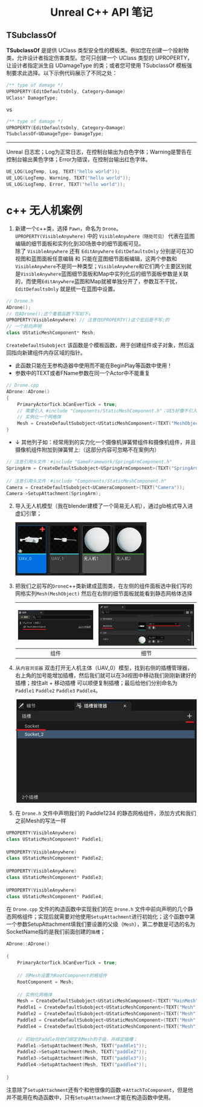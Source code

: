 # <center>Unreal C++ API 笔记</center>

## TSubclassOf
**TSubclassOf** 是提供 UClass 类型安全性的模板类。例如您在创建一个投射物类，允许设计者指定伤害类型。您可只创建一个 UClass 类型的 UPROPERTY，让设计者指定派生自 UDamageType 的类；或者您可使用 TSubclassOf 模板强制要求此选择。以下示例代码展示了不同之处：

``` cpp
/** type of damage */
UPROPERTY(EditDefaultsOnly, Category=Damage)
UClass* DamageType;
```
vs  
``` cpp
/** type of damage */
UPROPERTY(EditDefaultsOnly, Category=Damage)
TSubclassOf<UDamageType> DamageType;
```



---
Unreal 日志宏；Log为正常日志，在控制台输出为白色字体；Warning是警告在控制台输出黄色字体；Error为错误，在控制台输出红色字体。
~~~ cpp
UE_LOG(LogTemp, Log, TEXT("hello world"));
UE_LOG(LogTemp, Warning, TEXT("hello world"));
UE_LOG(LogTemp, Error, TEXT("hello world"));
~~~

# c++ 无人机案例

1. 新建一个c++类，选择 `Pawn`，命名为 `Drone`。  
`UPROPERTY(VisibleAnywhere)` 中的 `VisibleAnywhere（随处可见）` 代表在蓝图编辑的细节面板和实列化到3D场景中的细节面板可见。  
除了 `VisibleAnywhere` 还有 `EditAnywhere` `EditDefaultsOnly` 分别是可在3D视图和蓝图面板任意编辑 和 只能在蓝图细节面板编辑，这两个参数和`VisibleAnywhere`不是同一种类型；`VisibleAnywhere`和它们两个主要区别就是`VisibleAnywhere`蓝图细节面板和Map中实列化后的细节面板参数是关联的，而使用`EditAnywhere`蓝图和Map就被单独分开了，参数互不干扰，`EditDefaultsOnly` 就是统一在蓝图中设置。
~~~ cpp
// Drone.h
ADrone();
// 在ADrone();这个重载函数下写如下↓
UPROPERTY(VisibleAnywhere) // 注意在UPROPERTY()这个宏后是不写;的
// 一个前向声明
class UStaticMeshComponent* Mesh;
~~~
`CreateDefaultSubobject` 该函数是个模板函数，用于创建组件或子对象，然后返回指向新建组件内存区域的指针。
+ 此函数只能在无参构造器中使用而不能在BeginPlay等函数中使用！
+ 参数中的TEXT或者FName参数在同一个Actor中不能重复
~~~ cpp
// Drone.cpp
ADrone::ADrone()
{
    PrimaryActorTick.bCanEverTick = true;
    // 需要引入 #include "Components/StaticMeshComponent.h"；UE5好像不引入也能编译
    // 实例化一个网格体
    Mesh = CreateDefaultSubobject<UStaticMeshComponent>(TEXT("MeshObject"));
}
~~~
+ ↓ 其他列子如：经常用到的实力化一个摄像机弹簧臂组件和摄像机组件，并且摄像机组件附加到弹簧臂上:（这部分内容可忽略不在案例内）
~~~ cpp
// 注意引用头文件：#include "GameFramework/SpringArmComponent.h"
SpringArm = CreateDefaultSubobject<USpringArmComponent>(TEXT("SpringArm"));

// 注意引用头文件：#include "Components/StaticMeshComponent.h"
Camera = CreateDefaultSubobject<UCameraComponent>(TEXT("Camera"));
Camera->SetupAttachment(SpringArm);
~~~

2. 导入无人机模型（我在blender建模了一个简易无人机），通过glb格式导入进虚幻引擎；

	![image](./images/6.jpg)
	
3. 把我们之前写的`Drone`c++类新建成蓝图类，在左侧的组件面板选中我们写的网格实列`Mesh(MeshObject)` 然后在右侧的细节面板就能看到静态网格体选择

	![image](./images/7.jpg) | ![image](./images/8.jpg)
	:---: | :---:
	组件 | 细节

4. 从`内容浏览器` 双击打开无人机主体（UAV_0）模型，找到右侧的插槽管理器，右上角的加号能增加插槽，然后我们就可以在3d视图中移动我们刚刚新建好的插槽；按住alt + 移动插槽 可以顺便复制插槽；最后给他们分别命名为 `Paddle1` `Paddle2` `Paddle3` `Paddle4`。

	![image](./images/9.jpg)

5. 在 `Drone.h` 文件中声明我们的 Paddle1234 的静态网格组件，添加方式和我们之前Mesh的写法一样

~~~ cpp
UPROPERTY(VisibleAnywhere)
class UStaticMeshComponent* Paddle1;

UPROPERTY(VisibleAnywhere)
class UStaticMeshComponent* Paddle2;

UPROPERTY(VisibleAnywhere)
class UStaticMeshComponent* Paddle3;

UPROPERTY(VisibleAnywhere)
class UStaticMeshComponent* Paddle4;
~~~

在 `Drone.cpp` 文件的构造函数中实现我们的在 `Drone.h` 文件中前向声明的几个静态网格组件；实现后就需要对他使用`SetupAttachment`进行初始化；这个函数中第一个参数SetupAttachment填我们要设置的父级（`Mesh`），第二参数是可选的名为SocketName指的是我们前面创建的`插槽`；

~~~ cpp
ADrone::ADrone()

{
    PrimaryActorTick.bCanEverTick = true;

    // 将Mesh设置为RootComponent的根组件
    RootComponent = Mesh;

    // 实例化网格体
    Mesh = CreateDefaultSubobject<UStaticMeshComponent>(TEXT("MainMesh"));
    Paddle1 = CreateDefaultSubobject<UStaticMeshComponent>(TEXT("Mesh"));
    Paddle2 = CreateDefaultSubobject<UStaticMeshComponent>(TEXT("Mesh"));
    Paddle3 = CreateDefaultSubobject<UStaticMeshComponent>(TEXT("Mesh"));
    Paddle4 = CreateDefaultSubobject<UStaticMeshComponent>(TEXT("Mesh"));

    // 初始化Paddle将他们绑定到Mesh的子级，并绑定插槽；
    Paddle1->SetupAttachment(Mesh, TEXT("paddle1"));
    Paddle2->SetupAttachment(Mesh, TEXT("paddle2"));
    Paddle3->SetupAttachment(Mesh, TEXT("paddle3"));
    Paddle4->SetupAttachment(Mesh, TEXT("paddle4"));

}
~~~
 注意除了`SetupAttachment`还有个和他很像的函数→`AttachToComponent`，但是他并不能用在构造函数中，只有`SetupAttachment`才能在构造函数中使用。